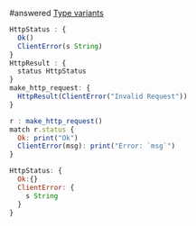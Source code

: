 

#answered  [Type variants](../../Features/Type%20variants.md)



```js
HttpStatus : { 
  Ok()
  ClientError(s String)
}
HttpResult : {
  status HttpStatus
}
make_http_request: {
  HttpResult(ClientError("Invalid Request"))
}

r : make_http_request()
match r.status { 
  Ok: print("Ok")
  ClientError(msg): print("Error: `msg`") 
}

HttpStatus: {
  Ok:{}
  ClientError: {
    s String
  }
}

```


